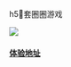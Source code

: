 
h5套圈圈游戏

![](https://img11.360buyimg.com/opr/jfs/t22954/114/1211658875/392273/f9de4215/5b558e82Ne44acd95.png)


#### [体验地址](https://eijil.github.io/taoquan/)